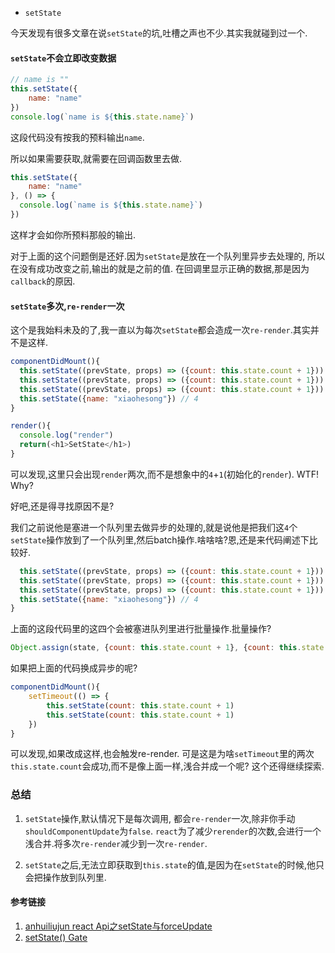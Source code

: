 - `setState`

今天发现有很多文章在说`setState`的坑,吐槽之声也不少.其实我就碰到过一个.
#### `setState`不会立即改变数据

```javascript
// name is ""
this.setState({
    name: "name"
})
console.log(`name is ${this.state.name}`)
```
这段代码没有按我的预料输出`name`.

所以如果需要获取,就需要在回调函数里去做.

```javascript
this.setState({
    name: "name"
}, () => {
  console.log(`name is ${this.state.name}`)
})
```
这样才会如你所预料那般的输出.

对于上面的这个问题倒是还好.因为`setState`是放在一个队列里异步去处理的, 所以在没有成功改变之前,输出的就是之前的值.
在回调里显示正确的数据,那是因为`callback`的原因.

#### `setState`多次,`re-render`一次

这个是我始料未及的了,我一直以为每次`setState`都会造成一次`re-render`.其实并不是这样.

```javascript
componentDidMount(){
  this.setState((prevState, props) => ({count: this.state.count + 1})) // 1
  this.setState((prevState, props) => ({count: this.state.count + 1})) // 2
  this.setState((prevState, props) => ({count: this.state.count + 1})) // 3
  this.setState({name: "xiaohesong"}) // 4
}

render(){
  console.log("render")
  return(<h1>SetState</h1>)
}
```
可以发现,这里只会出现`render`两次,而不是想象中的`4`+`1`(初始化的`render`).
WTF! Why?

好吧,还是得寻找原因不是?

我们之前说他是塞进一个队列里去做异步的处理的,就是说他是把我们这`4`个`setState`操作放到了一个队列里,然后batch操作.啥啥啥?恩,还是来代码阐述下比较好.

```javascript
  this.setState((prevState, props) => ({count: this.state.count + 1})) // 1
  this.setState((prevState, props) => ({count: this.state.count + 1})) // 2
  this.setState((prevState, props) => ({count: this.state.count + 1})) // 3
  this.setState({name: "xiaohesong"}) // 4
}
```
上面的这段代码里的这四个会被塞进队列里进行批量操作.批量操作?
```javascript
Object.assign(state, {count: this.state.count + 1}, {count: this.state.count + 1}, ..., {name: "xiaohesong"})
```

如果把上面的代码换成异步的呢?
```javascript
componentDidMount(){
    setTimeout(() => {
        this.setState(count: this.state.count + 1)
        this.setState(count: this.state.count + 1)
    })
}
```
可以发现,如果改成这样,也会触发re-render. 可是这是为啥`setTimeout`里的两次`this.state.count`会成功,而不是像上面一样,浅合并成一个呢?
这个还得继续探索.


### 总结

1. `setState`操作,默认情况下是每次调用, 都会`re-render`一次,除非你手动`shouldComponentUpdate`为`false`.
`react`为了减少`rerender`的次数,会进行一个浅合并.将多次`re-render`减少到一次`re-render`.

2. `setState`之后,无法立即获取到`this.state`的值,是因为在`setState`的时候,他只会把操作放到队列里.


#### 参考链接
1. [anhuiliujun react Api之setState与forceUpdate](https://anhuiliujun.github.io/react/2016/12/03/react-setState-forceUpdate.html)
2. [setState() Gate](https://medium.com/javascript-scene/setstate-gate-abc10a9b2d82)
